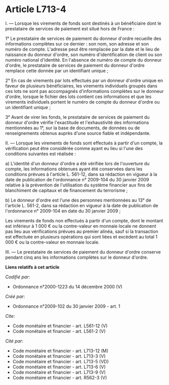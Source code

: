 # Article L713-4

I. ― Lorsque les virements de fonds sont destinés à un bénéficiaire dont le prestataire de services de paiement est situé
hors de France : 

1° Le prestataire de services de paiement du donneur d'ordre recueille des informations complètes sur ce dernier : son nom,
son adresse et son numéro de compte. L'adresse peut être remplacée par la date et le lieu de naissance du donneur d'ordre,
son numéro d'identification de client ou son numéro national d'identité. En l'absence de numéro de compte du donneur d'ordre,
le prestataire de services de paiement du donneur d'ordre remplace cette donnée par un identifiant unique ; 

2° En cas de virements par lots effectués par un donneur d'ordre unique en faveur de plusieurs bénéficiaires, les virements
individuels groupés dans ces lots ne sont pas accompagnés d'informations complètes sur le donneur d'ordre, lorsque le fichier
des lots contient ces informations et que les virements individuels portent le numéro de compte du donneur d'ordre ou un
identifiant unique ; 

3° Avant de virer les fonds, le prestataire de services de paiement du donneur d'ordre vérifie l'exactitude et l'exhaustivité
des informations mentionnées au 1°, sur la base de documents, de données ou de renseignements obtenus auprès d'une source
fiable et indépendante. 

II. ― Lorsque les virements de fonds sont effectués à partir d'un compte, la vérification peut être considérée comme ayant eu
lieu si l'une des conditions suivantes est réalisée : 

a) L'identité d'un donneur d'ordre a été vérifiée lors de l'ouverture du compte, les informations obtenues ayant été
conservées dans les conditions prévues à l'article L. 561-12, dans sa rédaction en vigueur à la date de publication de
l'ordonnance n° 2009-104 du 30 janvier 2009 relative à la prévention de l'utilisation du système financier aux fins de
blanchiment de capitaux et de financement du terrorisme ; 

b) Le donneur d'ordre est l'une des personnes mentionnées au 13° de l'article L. 561-2, dans sa rédaction en vigueur à la
date de publication de l'ordonnance n° 2009-104 en date du 30 janvier 2009 ; 

Les virements de fonds non effectués à partir d'un compte, dont le montant est inférieur à 1 000 € ou la contre-valeur en
monnaie locale ne donnent pas lieu aux vérifications prévues au premier alinéa, sauf si la transaction est effectuée en
plusieurs opérations qui sont liées et excèdent au total 1 000 € ou la contre-valeur en monnaie locale. 

III. ― Le prestataire de services de paiement du donneur d'ordre conserve pendant cinq ans les informations complètes sur le
donneur d'ordre.

**Liens relatifs à cet article**

_Codifié par_:

  - Ordonnance n°2000-1223 du 14 décembre 2000 (V)

_Créé par_:

  - Ordonnance n°2009-102 du 30 janvier 2009 - art. 1

_Cite_:

  - Code monétaire et financier - art. L561-12 (V)
  - Code monétaire et financier - art. L561-2 (V)

_Cité par_:

  - Code monétaire et financier - art. L713-12 (M)
  - Code monétaire et financier - art. L713-3 (V)
  - Code monétaire et financier - art. L713-5 (VD)
  - Code monétaire et financier - art. L713-6 (V)
  - Code monétaire et financier - art. L713-9 (V)
  - Code monétaire et financier - art. R562-3 (V)

